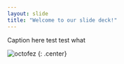 ```yaml
---
layout: slide
title: "Welcome to our slide deck!"
---
```


Caption here test test
what


![octofez](https://octodex.github.com/images/octofez.png)
{: .center}
